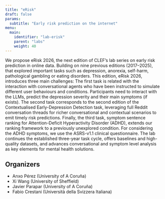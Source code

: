 ```yaml
---
title: "eRisk"
draft: false
params:
  subtitle: "Early risk prediction on the internet"
menu:
  main:
    identifier: "lab-erisk"
    parent: "labs"
    weight: 40
---
```




We propose eRisk 2026, the next edition of CLEF’s lab series on early risk prediction in online data. Building on nine previous editions (2017–2025), that explored important tasks such as depression, anorexia, self-harm, pathological gambling or eating disorders. This edition, eRisk 2026, introduces three main challenges: The first task is related with the interaction with conversational agents who have been instructed to simulate different user behaviours and conditions. Participants need to interact with the LLMs, predict the depression severity and their main symptoms (if exists). The second task corresponds to the second edition of the Contextualised Early-Depression Detection task, leveraging full Reddit conversation threads for richer conversational and contextual scenarios to emit timely risk predictions. Finally, the third task, symptom sentence ranking for Attention-Deficit Hyperactivity Disorder (ADHD), extends our ranking framework to a previously unexplored condition. For considering the ADHD symptoms, we use the ASRS-v1.1 clinical questionnaire. The lab continues the established three-year task cycle, offers baselines and high-quality datasets, and advances conversational and symptom level analysis as key elements for mental health solutions.

<!--more-->

## Organizers

- Anxo Pérez (University of A Coruña)
- Xi Wang (University of Sheffield)
- Javier Parapar (University of A Coruña) 
- Fabio Crestani (Università della Svizzera Italiana)  

